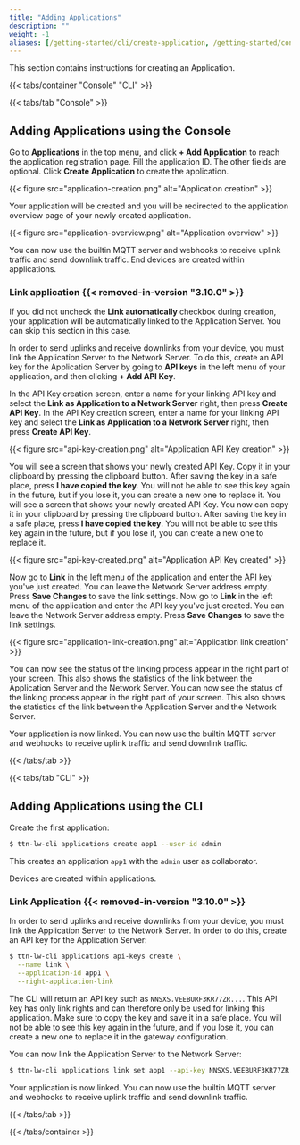 ```yaml
---
title: "Adding Applications"
description: ""
weight: -1
aliases: [/getting-started/cli/create-application, /getting-started/console/create-application, /guides/getting-started/console/create-application]
---
```


This section contains instructions for creating an Application.

<!--more-->

{{< tabs/container "Console" "CLI" >}}

{{< tabs/tab "Console" >}}

## Adding Applications using the Console

Go to **Applications** in the top menu, and click **+ Add Application** to reach the application registration page. Fill the application ID. The other fields are optional. Click **Create Application** to create the application.

{{< figure src="application-creation.png" alt="Application creation" >}}

Your application will be created and you will be redirected to the application overview page of your newly created application.

{{< figure src="application-overview.png" alt="Application overview" >}}

You can now use the builtin MQTT server and webhooks to receive uplink traffic and send downlink traffic. End devices are created within applications.

### Link application {{< removed-in-version "3.10.0" >}}

If you did not uncheck the **Link automatically** checkbox during creation, your application will be automatically linked to the Application Server. You can skip this section in this case.

In order to send uplinks and receive downlinks from your device, you must link the Application Server to the Network Server. To do this, create an API key for the Application Server by going to **API keys** in the left menu of your application, and then clicking **+ Add API Key**.

In the API Key creation screen, enter a name for your linking API key and select the **Link as Application to a Network Server** right, then press **Create API Key**.  In the API Key creation screen, enter a name for your linking API key and select the **Link as Application to a Network Server** right, then press **Create API Key**.

{{< figure src="api-key-creation.png" alt="Application API Key creation" >}}

You will see a screen that shows your newly created API Key. Copy it in your clipboard by pressing the clipboard button. After saving the key in a safe place, press **I have copied the key**. You will not be able to see this key again in the future, but if you lose it, you can create a new one to replace it.  You will see a screen that shows your newly created API Key. You now can copy it in your clipboard by pressing the clipboard button. After saving the key in a safe place, press **I have copied the key**. You will not be able to see this key again in the future, but if you lose it, you can create a new one to replace it.

{{< figure src="api-key-created.png" alt="Application API Key created" >}}

Now go to **Link** in the left menu of the application and enter the API key you've just created. You can leave the Network Server address empty. Press **Save Changes** to save the link settings.  Now go to **Link** in the left menu of the application and enter the API key you've just created. You can leave the Network Server address empty. Press **Save Changes** to save the link settings.

{{< figure src="application-link-creation.png" alt="Application link creation" >}}

You can now see the status of the linking process appear in the right part of your screen. This also shows the statistics of the link between the Application Server and the Network Server.  You can now see the status of the linking process appear in the right part of your screen. This also shows the statistics of the link between the Application Server and the Network Server.

Your application is now linked. You can now use the builtin MQTT server and webhooks to receive uplink traffic and send downlink traffic.

{{< /tabs/tab >}}

{{< tabs/tab "CLI" >}}

## Adding Applications using the CLI

Create the first application:

```bash
$ ttn-lw-cli applications create app1 --user-id admin
```

This creates an application `app1` with the `admin` user as collaborator.

Devices are created within applications.

### Link Application {{< removed-in-version "3.10.0" >}}

In order to send uplinks and receive downlinks from your device, you must link the Application Server to the Network Server. In order to do this, create an API key for the Application Server:

```bash
$ ttn-lw-cli applications api-keys create \
  --name link \
  --application-id app1 \
  --right-application-link
```

The CLI will return an API key such as `NNSXS.VEEBURF3KR77ZR...`. This API key has only link rights and can therefore only be used for linking this application. Make sure to copy the key and save it in a safe place. You will not be able to see this key again in the future, and if you lose it, you can create a new one to replace it in the gateway configuration.

You can now link the Application Server to the Network Server:

```bash
$ ttn-lw-cli applications link set app1 --api-key NNSXS.VEEBURF3KR77ZR..
```

Your application is now linked. You can now use the builtin MQTT server and webhooks to receive uplink traffic and send downlink traffic.

{{< /tabs/tab >}}

{{< /tabs/container >}}
